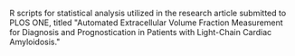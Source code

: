 R scripts for statistical analysis utilized in the research article submitted to PLOS ONE, titled "Automated Extracellular Volume Fraction Measurement for Diagnosis and Prognostication in Patients with Light-Chain Cardiac Amyloidosis."
